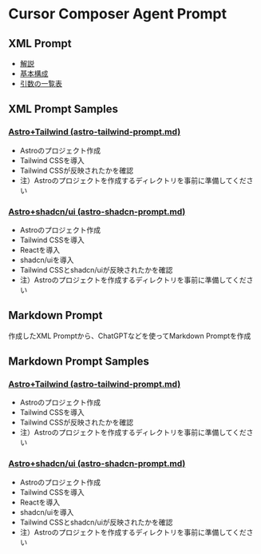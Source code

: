 # Cursor Composer Agent Prompt

## XML Prompt

- [解説](xml-prompt/explanation.md)
- [基本構成](xml-prompt/basic-configuration.md)
- [引数の一覧表](xml-prompt/basic-arguments.md)

## XML Prompt Samples

### [Astro+Tailwind (astro-tailwind-prompt.md)](xml/astro-tailwind-prompt.md)

- Astroのプロジェクト作成
- Tailwind CSSを導入
- Tailwind CSSが反映されたかを確認
- 注）Astroのプロジェクトを作成するディレクトリを事前に準備してください

### [Astro+shadcn/ui (astro-shadcn-prompt.md)](xml/astro-shadcn-prompt.md)

- Astroのプロジェクト作成
- Tailwind CSSを導入
- Reactを導入
- shadcn/uiを導入
- Tailwind CSSとshadcn/uiが反映されたかを確認
- 注）Astroのプロジェクトを作成するディレクトリを事前に準備してください

## Markdown Prompt

作成したXML Promptから、ChatGPTなどを使ってMarkdown Promptを作成

## Markdown Prompt Samples

### [Astro+Tailwind (astro-tailwind-prompt.md)](markdown/astro-tailwind-prompt.md)

- Astroのプロジェクト作成
- Tailwind CSSを導入
- Tailwind CSSが反映されたかを確認
- 注）Astroのプロジェクトを作成するディレクトリを事前に準備してください

### [Astro+shadcn/ui (astro-shadcn-prompt.md)](markdown/astro-shadcn-prompt.md)

- Astroのプロジェクト作成
- Tailwind CSSを導入
- Reactを導入
- shadcn/uiを導入
- Tailwind CSSとshadcn/uiが反映されたかを確認
- 注）Astroのプロジェクトを作成するディレクトリを事前に準備してください
